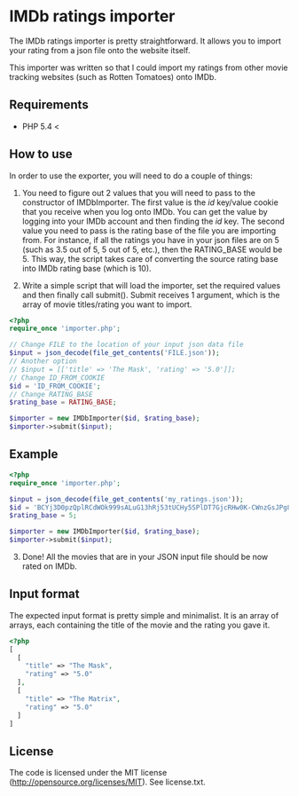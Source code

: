 IMDb ratings importer
=========

The IMDb ratings importer is pretty straightforward. It allows you to import your rating from a json file onto the website itself.

This importer was written so that I could import my ratings from other movie tracking websites (such as Rotten Tomatoes) onto IMDb.

Requirements
------------

* PHP 5.4 <

How to use
----------

In order to use the exporter, you will need to do a couple of things:

1. You need to figure out 2 values that you will need to pass to the constructor of IMDbImporter. The first value is the *id* key/value cookie that you receive when you log onto IMDb. You can get the value by logging into your IMDb account and then finding the *id* key. The second value you need to pass is the rating base of the file you are importing from. For instance, if all the ratings you have in your json files are on 5 (such as 3.5 out of 5, 5 out of 5, etc.), then the RATING_BASE would be 5. This way, the script takes care of converting the source rating base into IMDb rating base (which is 10).

2. Write a simple script that will load the importer, set the required values and then finally call submit(). Submit receives 1 argument, which is the array of movie titles/rating you want to import.

```php
<?php
require_once 'importer.php';

// Change FILE to the location of your input json data file
$input = json_decode(file_get_contents('FILE.json'));
// Another option
// $input = [['title' => 'The Mask', 'rating' => '5.0']];
// Change ID_FROM_COOKIE
$id = 'ID_FROM_COOKIE';
// Change RATING_BASE
$rating_base = RATING_BASE;

$importer = new IMDbImporter($id, $rating_base);
$importer->submit($input);
```

Example
-------

```php
<?php
require_once 'importer.php';

$input = json_decode(file_get_contents('my_ratings.json'));
$id = 'BCYj3D0pzQplRCdWOk999sALuG13hRj53tUCHy5SPlDT7GjcRHw0K-CWnzGsJPg8VC5jEw64mlaSucVtkCjKhvKZYO2SQ0CSTbspanBkgCdqHwRAlx_3h64JcwJLcU3Mmz2OTPr6BC7zrHzozJZ0BcsTNeEXLcsggl7-RsEIFYEnqdE';
$rating_base = 5;

$importer = new IMDbImporter($id, $rating_base);
$importer->submit($input);
```

3. Done! All the movies that are in your JSON input file should be now rated on IMDb.

Input format
------------------

The expected input format is pretty simple and minimalist. It is an array of arrays, each containing the title of the movie and the rating you gave it.

```php
<?php
[
  [
    "title" => "The Mask",
    "rating" => "5.0"
  ],
  [
    "title" => "The Matrix",
    "rating" => "5.0"
  ]
]
```

License
-------

The code is licensed under the MIT license (http://opensource.org/licenses/MIT). See license.txt.